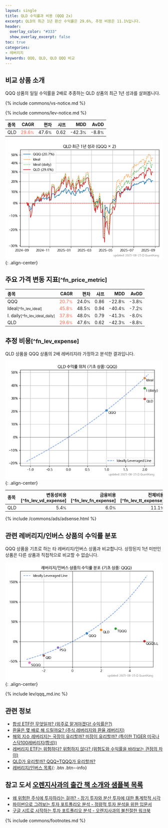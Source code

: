 ```yaml
---
layout: single
title: QLD 수익률과 비용 (QQQ 2x)
excerpt: QLD의 최근 1년 환산 수익률은 29.6%, 추정 비용은 11.1%입니다.
header:
  overlay_color: "#333"
  show_overlay_excerpt: false
toc: true
categories:
- 레버리지
keywords: QQQ, QLD, QLD QQQ 비교
---
```


## 비교 상품 소개


QQQ 상품의 일일 수익률을 2배로 추종하는 QLD 상품의 최근 1년 성과를 살펴봅니다.





{% include commons/vs-notice.md %}

{% include commons/lev-notice.md %}

| **종목** | **CAGR** | **편차** | **샤프** | **MDD** | **AvDD** |
| :------------ | ------: | -----------: | -------: | ------: | -------: |
| QLD | <span style="color: tomato">29.6<small>%</small></span> | 47.6<small>%</small> | 0.62 | -42.3<small>%</small> | -8.8<small>%</small> |

<!-- more -->


![QLD](/lev/images/qld.png){: .align-center}


## 주요 가격 변동 지표<small>[^fn_price_metric]</small>


| **종목** | **CAGR** | **편차** | **샤프** | **MDD** | **AvDD** |
| :------------ | ------: | -----------: | -------: | ------: | -------: |
| QQQ | <span style="color: tomato">20.7<small>%</small></span> | 24.0<small>%</small> | 0.86 | -22.8<small>%</small> | -3.8<small>%</small> |
| Ideal<small>[^fn_lev_ideal]</small> | <span style="color: tomato">45.8<small>%</small></span> | 48.5<small>%</small> | 0.94 | -40.4<small>%</small> | -7.2<small>%</small> |
| I. daily<small>[^fn_lev_ideal_daily]</small> | <span style="color: tomato">37.8<small>%</small></span> | 48.0<small>%</small> | 0.79 | -41.3<small>%</small> | -8.0<small>%</small> |
| QLD | <span style="color: tomato">29.6<small>%</small></span> | 47.6<small>%</small> | 0.62 | -42.3<small>%</small> | -8.8<small>%</small> |


## 추정 비용<small>[^fn_lev_expense]</small><a id="expense"></a>

QLD 상품을 QQQ 상품의 2배 레버리지라 가정하고 분석한 결과입니다.

![QLD](/lev/images/qld_ideal.png){: .align-center}

| **종목** | **변동성비용**[^fn_lev_vd_expense] | **금융비용**[^fn_lev_fn_expense] | **전체비용**[^fn_lev_tt_expense] |
| :------------ | ------: | -----------: | -------: |
| QLD | 5.4<small>%</small> | 6.0<small>%</small> | 11.1<small>%</small> |

{% include /commons/ads/adsense.html %}



## 관련 레버리지/인버스 상품의 수익률 분포

QQQ 상품을 기초로 하는 타 레버리지/인버스 상품과 비교합니다. 상장된지 1년 미만인 상품은 다른 상품과 직접적으로 비교할 수 없습니다.

![QQQ](/lev/images/qqq_ideal.png){: .align-center}

{% include lev/qqq_md.inc %}


## 관련 정보

- [합성 ETF란 무엇일까? (외주로 맡겨야겠다! 수익률은?)](https://kongdori.tistory.com/255)
- [환율은 몇 배로 해 드릴까요? (주식 레버리지와 환율 레버리지)](https://kongdori.tistory.com/201)
- [해외 지수 레버리지는 국장이 유리할까? 미장이 유리할까? (특이한 TIGER 미국나스닥100레버리지(합성))](https://kongdori.tistory.com/195)
- [레버리지 ETF는 위험하다? 위험하지 않다? (위험도와 수익률을 바라보는 관점의 차이)](https://kongdori.tistory.com/182)
- [QLD가 유리할까? QQQ+TQQQ가 유리할까?](https://kongdori.tistory.com/148)
- [레버리지/인버스 목록](/lev/){: .btn .btn--info}


## 참고 도서 [오렌지사과의 출간 책 소개와 샘플북 목록](https://kongdori.tistory.com/691)

- [왜 위험한 주식에 투자하라는 걸까? - 장기 투자와 분산 투자에 대한 통계학적 시각](https://kongdori.tistory.com/421)
- [파이썬으로 그려보는 투자 포트폴리오 분석  - 정량적 투자 분석을 위한 입문서](https://kongdori.tistory.com/643)
- [구글 시트로 시작하는 투자 포트폴리오 분석 - 오렌지사과의 불친절한 워크북](https://kongdori.tistory.com/449)

{% include commons/footnotes.md %}